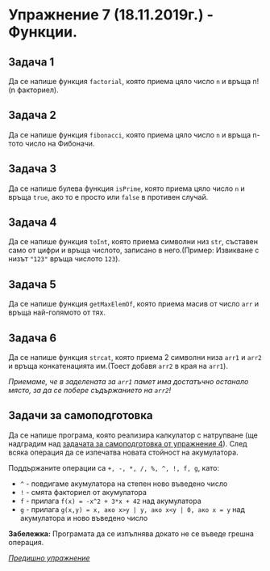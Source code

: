 # Упражнение 7 (18.11.2019г.) - Функции.

## Задача 1

Да се напише функция `factorial`, която приема цяло число `n` и връща n! (n факториел).

## Задача 2

Да се напише функция `fibonacci`, която приема цяло число `n` и връща n-тото число на Фибоначи.

## Задача 3

Да се напише булева функция `isPrime`, която приема цяло число `n` и връща `true`, ако то е просто или `false` в противен случай.

## Задача 4

Да се напише функция `toInt`, която приема символни низ `str`, съставен само от цифри и връща числото, записано в него.(Пример: Извикване с низът `"123"` връща числото `123`). 

## Задача 5

Да се напише функция `getMaxElemOf`, която приема масив от число `arr` и връща най-голямото от тях.

## Задача 6

Да се напише функция `strcat`, която приема 2 символни низа `arr1` и `arr2` и връща конкатенацията им.(Тоест добавя `arr2` в края на `arr1`). 

*Приемаме, че в заделената за `arr1` памет има достатъчно останало място, за да се побере съдържанието на `arr2`!*

## Задачи за самоподготовка

Да се напише програма, която реализира калкулатор с натрупване (ще надградим над [задачата за самоподготовка от упражнение 4](../lab4/README.md#задачи-за-самоподготовка)). След всяка операция да се изпечатва новата стойност на акумулатора.

Поддържаните операции са `+, -, *, /, %, ^, !, f, g`, като:
- `^` - повдигаме акумулатора на степен ново въведено число
- `!` - смята факториел от акумулатора
- `f` - прилага `f(x) = -x^2 + 3*x + 42` над акумулатора
- `g` - прилага `g(x,y) = x, ако x>y | y, ако x<y | 0, ако x = y` над акумулатора и ново въведено число
                        
**Забележка:** Програмата да се изпълнява докато не се въведе грешна операция.

[*Предишно упражнение*](../lab6)